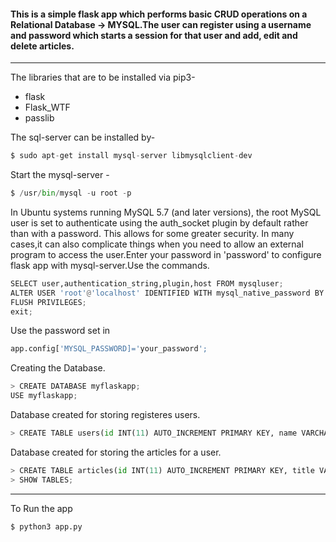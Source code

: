 #### This is a simple flask app which performs basic CRUD operations on a Relational Database -> MYSQL.The user can register using a username and password which starts a session for that user and add, edit and delete articles.
<hr>

The libraries that are to be installed via pip3-
* flask
* Flask_WTF
* passlib

The sql-server can be installed by-
```py
$ sudo apt-get install mysql-server libmysqlclient-dev
```
Start the mysql-server -
```py
$ /usr/bin/mysql -u root -p
```
In Ubuntu systems running MySQL 5.7 (and later versions), the root MySQL user is set to authenticate using the auth_socket plugin by default rather than with a password. This allows for some greater security. In many cases,it can also complicate things when you need to allow an external program to access the user.Enter your password in 'password' to configure flask app with mysql-server.Use the commands.

```py
SELECT user,authentication_string,plugin,host FROM mysqluser;
ALTER USER 'root'@'localhost' IDENTIFIED WITH mysql_native_password BY 'your_password';
FLUSH PRIVILEGES;
exit;
```
Use the password set in 
```py
app.config['MYSQL_PASSWORD]='your_password';
```
Creating the Database.
```py
> CREATE DATABASE myflaskapp;
USE myflaskapp;
```
Database created for storing registeres users.
```py
> CREATE TABLE users(id INT(11) AUTO_INCREMENT PRIMARY KEY, name VARCHAR(100),email VARCHAR(100),username VARCHAR(30), password VARCHAR(100), register_date TIMESTAMP DEFAULT CURRENT_TIMESTAMP);
```
Database created for storing the articles for a user.
```py
> CREATE TABLE articles(id INT(11) AUTO_INCREMENT PRIMARY KEY, title VARCHAR(255),author VARCHAR(100),body TEXT, create_date TIMESTAMP DEFAULT CURRENT_TIMESTAMP);
> SHOW TABLES;
```
<hr>

To Run the app 
```py
$ python3 app.py 
```


